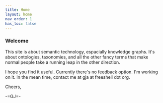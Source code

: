 ```yaml
---
title: Home
layout: home
nav_order: 1
has_toc: false
---
```

### Welcome 

This site is about semantic technology, espacially knowledge graphs.
It's about ontologies, taxonomies, and all the other fancy terms
that make normal people take a running leap in the other
direction.

I hope you find it useful. Currently there's no feedback option.  I'm
working on it. In the mean time, contact me at gja at freeshell dot org.

Cheers,

-=GJ=-  